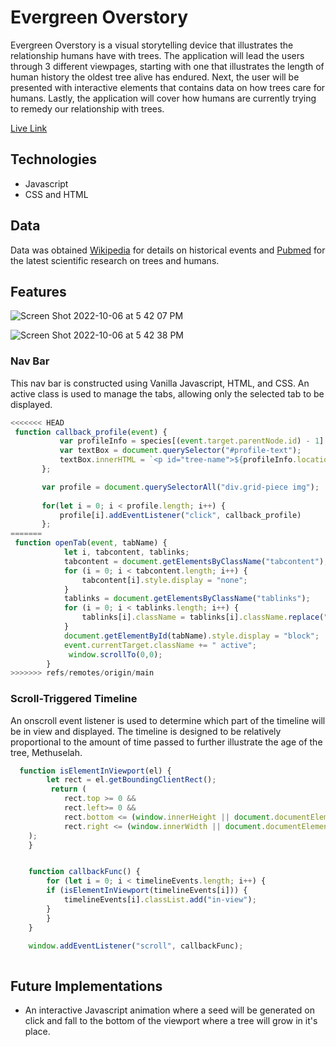 # Evergreen Overstory 

Evergreen Overstory is a visual storytelling device that illustrates the relationship humans have with trees. The application will lead the users through 3 different viewpages, starting with one that illustrates the length of human history the oldest tree alive has endured. Next, the user will be presented with interactive elements that contains data on how trees care for humans. Lastly, the application will cover how humans are currently trying to remedy our relationship with trees. 

[Live Link](https://k3tang.github.io/Javascript-Project---Trees/)


## Technologies 
* Javascript
* CSS and HTML


## Data
Data was obtained [Wikipedia](https://www.wikipedia.org/) for details on historical events and [Pubmed](https://pubmed.ncbi.nlm.nih.gov/) for the latest scientific research on trees and humans.

## Features 
![Screen Shot 2022-10-06 at 5 42 07 PM](https://user-images.githubusercontent.com/107089418/194442975-e2c16d1d-98ba-4046-8573-dbc568803ae1.png)

![Screen Shot 2022-10-06 at 5 42 38 PM](https://user-images.githubusercontent.com/107089418/194442970-92ac3f05-8874-4008-8d02-38798b8cb3d3.png)



### Nav Bar
This nav bar is constructed using Vanilla Javascript, HTML, and CSS. An active class is used to manage the tabs, allowing only the selected tab to be displayed.

```javascript 
<<<<<<< HEAD
 function callback_profile(event) { 
           var profileInfo = species[(event.target.parentNode.id) - 1]
           var textBox = document.querySelector("#profile-text");
           textBox.innerHTML = `<p id="tree-name">${profileInfo.location}:<br>${profileInfo.species}</p><br><p id="tree-age">Age: ${profileInfo.age}</p><br>${profileInfo.profile} <a href="${profileInfo.website}">Learn More...<a>`
       };

       var profile = document.querySelectorAll("div.grid-piece img");
       
       for(let i = 0; i < profile.length; i++) { 
           profile[i].addEventListener("click", callback_profile)
       };
=======
 function openTab(event, tabName) {
            let i, tabcontent, tablinks;
            tabcontent = document.getElementsByClassName("tabcontent");
            for (i = 0; i < tabcontent.length; i++) {
                tabcontent[i].style.display = "none";
            }
            tablinks = document.getElementsByClassName("tablinks");
            for (i = 0; i < tablinks.length; i++) {
                tablinks[i].className = tablinks[i].className.replace(" active", "");
            }
            document.getElementById(tabName).style.display = "block";
            event.currentTarget.className += " active";
             window.scrollTo(0,0);
        }
>>>>>>> refs/remotes/origin/main
```


### Scroll-Triggered Timeline
An onscroll event listener is used to determine which part of the timeline will be in view and displayed. The timeline is designed to be relatively proportional to the amount of time passed to further illustrate the age of the tree, Methuselah. 

```javascript 
  function isElementInViewport(el) {
        let rect = el.getBoundingClientRect();
         return (
            rect.top >= 0 &&
            rect.left>= 0 &&
            rect.bottom <= (window.innerHeight || document.documentElement.clientHeight) &&
            rect.right <= (window.innerWidth || document.documentElement.clientWidth)
    );
    }


    function callbackFunc() {
        for (let i = 0; i < timelineEvents.length; i++) {
        if (isElementInViewport(timelineEvents[i])) {
            timelineEvents[i].classList.add("in-view");
        }
        }
    }

    window.addEventListener("scroll", callbackFunc);
  
```


## Future Implementations 
* An interactive Javascript animation where a seed will be generated on click and fall to the bottom of the viewport where a tree will grow in it's place. 





